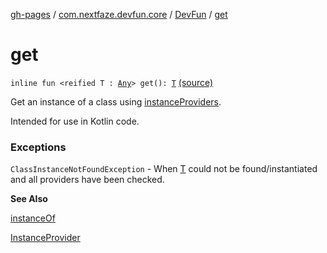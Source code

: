 [gh-pages](../../index.md) / [com.nextfaze.devfun.core](../index.md) / [DevFun](index.md) / [get](./get.md)

# get

`inline fun <reified T : `[`Any`](https://kotlinlang.org/api/latest/jvm/stdlib/kotlin/-any/index.html)`> get(): `[`T`](get.md#T) [(source)](https://github.com/NextFaze/dev-fun/tree/master/devfun/src/main/java/com/nextfaze/devfun/core/DevFun.kt#L343)

Get an instance of a class using [instanceProviders](instance-providers.md).

Intended for use in Kotlin code.

### Exceptions

`ClassInstanceNotFoundException` - When [T](get.md#T) could not be found/instantiated and all providers have been checked.

**See Also**

[instanceOf](instance-of.md)

[InstanceProvider](../../com.nextfaze.devfun.inject/-instance-provider/index.md)

